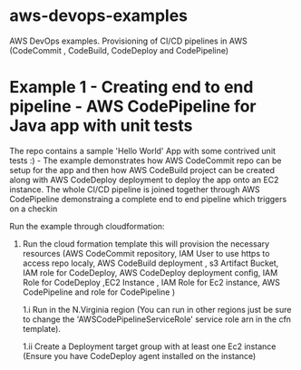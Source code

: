 # aws-devops-examples
AWS DevOps examples. Provisioning of CI/CD pipelines in AWS (CodeCommit , CodeBuild, CodeDeploy and CodePipeline)

# Example 1 - Creating end to end pipeline - AWS CodePipeline for Java app with unit tests

The repo contains a sample 'Hello World' App with some contrived unit tests :) - The example demonstrates how AWS CodeCommit repo can be setup for the app and then how AWS CodeBuild project can be created along with AWS CodeDeploy deployment to deploy the app onto an EC2 instance. The whole CI/CD pipeline is joined together through AWS CodePipeline demonstraing a complete end to end pipeline which triggers on a checkin

Run the example through cloudformation:

1. Run the cloud formation template this will provision the necessary resources (AWS CodeCommit repository, IAM User to use https to access repo localy, AWS CodeBuild deployment , s3 Artifact Bucket, IAM role for CodeDeploy, AWS CodeDeploy deployment config, IAM Role for CodeDeploy ,EC2 Instance , IAM Role for Ec2 instance, AWS CodePipeline and role for CodePipeline )


    1.i  Run in the N.Virginia region (You can run in other regions just be sure to change the 'AWSCodePipelineServiceRole' 
         service role arn in the cfn template).
         
         
    1.ii Create a Deployment target group with at least one Ec2 instance (Ensure you have CodeDeploy agent installed on 
         the instance)


